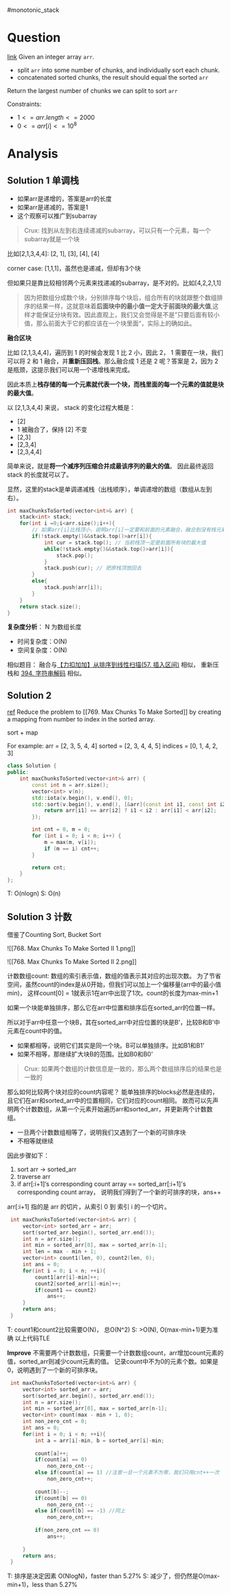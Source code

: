 #monotonic_stack 
# Question
[link](https://leetcode-cn.com/problems/max-chunks-to-make-sorted-ii/)
Given an integer array `arr`.
- split `arr` into some number of chunks, and individually sort each chunk.
- concatenated sorted chunks, the result should equal the sorted `arr`

Return the largest number of chunks we can split to sort `arr`

Constraints:
-   $1 <= arr.length <= 2000$
-   $0 <= arr[i] <= 10^8$
# Analysis
## Solution 1 单调栈
- 如果arr是递增的，答案是arr的长度
- 如果arr是递减的，答案是1
- 这个观察可以推广到subarray

> Crux: 找到从左到右连续递减的subarray，可以只有一个元素，每一个subarray就是一个块

比如[2,1,3,4,4]: [2, 1], [3], [4], [4]

corner case: [1,1,1]，虽然也是递减，但却有3个块

但如果只是靠比较相邻两个元素来找递减的subarray，是不对的。比如[4,2,2,1,1] 

> 因为把数组分成数个块，分别排序每个块后，组合所有的块就跟整个数组排序的结果一样，这就意味着**后面块中的最小值一定大于前面块的最大值**,这样才能保证分块有效。因此直观上，我们又会觉得是不是”只要后面有较小值，那么前面大于它的都应该在一个块里面“，实际上的确如此。

**融合区块**

比如 [2,1,3,4,4]，遍历到 1 的时候会发现 1 比 2 小，因此 2， 1 需要在一块，我们可以将 2 和 1 融合，并**重新压回栈**。那么融合成 1 还是 2 呢？答案是 2，因为 2 是瓶颈，这提示我们可以用一个递增栈来完成。

因此本质上**栈存储的每一个元素就代表一个块，而栈里面的每一个元素的值就是块的最大值**。

以 [2,1,3,4,4] 来说， stack 的变化过程大概是：

- [2]
- 1 被融合了，保持 [2] 不变
- [2,3]
- [2,3,4]
- [2,3,4,4]

简单来说，就是**将一个减序列压缩合并成最该序列的最大的值**。 因此最终返回 stack 的长度就可以了。

显然，这里的stack是单调递减栈（出栈顺序），单调递增的数组（数组从左到右）。

```cpp
int maxChunksToSorted(vector<int>& arr) {
    stack<int> stack;
    for(int i =0;i<arr.size();i++){
        // 如果arr[i]比栈顶小，说明arr[i]一定要和前面的元素融合，融合到没有栈元素比arr[i]大为止
        if(!stack.empty()&&stack.top()>arr[i]){
            int cur = stack.top(); // 当前栈顶一定是前面所有块的最大值
            while(!stack.empty()&&stack.top()>arr[i]){
                stack.pop(); 
            }
            stack.push(cur); // 把原栈顶放回去
        }
        else{
            stack.push(arr[i]);
        }
    }
    return stack.size();
}
```

**复杂度分析**：
N 为数组长度
- 时间复杂度：O(N)
- 空间复杂度：O(N)

相似题目：
融合与[【力扣加加】从排序到线性扫描(57. 插入区间)](https://leetcode-cn.com/problems/insert-interval/solution/li-kou-jia-jia-cong-pai-xu-dao-xian-xing-sao-miao-/) 相似， 重新压栈和 [394. 字符串解码](https://github.com/leetcode-pp/91alg-2/blob/master/solution/basic/d4.394.decode-string.md) 相似。

## Solution 2
[ref](https://zxi.mytechroad.com/blog/algorithms/array/leetcode-768-max-chunks-to-make-sorted-ii/)
Reduce the problem to [[769. Max Chunks To Make Sorted]] by creating a mapping from number to index in the sorted array.

sort + map

For example:
arr = [2, 3, 5, 4, 4]
sorted = [2, 3, 4, 4, 5]
indices = [0, 1, 4, 2, 3]

```cpp
class Solution {
public:
    int maxChunksToSorted(vector<int>& arr) {
        const int n = arr.size();
        vector<int> v(n);
        std::iota(v.begin(), v.end(), 0);
        std::sort(v.begin(), v.end(), [&arr](const int i1, const int i2){
            return arr[i1] == arr[i2] ? i1 < i2 : arr[i1] < arr[i2];
        });

        int cnt = 0, m = 0;
        for (int i = 0; i < n; i++) {
            m = max(m, v[i]);
            if (m == i) cnt++;
        }

        return cnt;
    }
};
```

T: O(nlogn)
S: O(n)
## Solution 3 计数 

借鉴了Counting Sort, Bucket Sort

![[768. Max Chunks To Make Sorted II 1.png]]

![[768. Max Chunks To Make Sorted II 2.png]]

计数数组count: 数组的索引表示值，数组的值表示其对应的出现次数。
为了节省空间，虽然count的index是从0开始，但我们可以加上一个偏移量(arr中的最小值min)，
这样count[0] = 1就表示1在arr中出现了1次。count的长度为max-min+1

如果一个块能单独排序，那么它在arr中位置和排序后在sorted_arr的位置一样。

所以对于arr中任意一个块B，其在sorted_arr中对应位置的块是B'，比较B和B'中元素在count中的值。
- 如果都相等，说明它们其实是同一个块。B可以单独排序。比如B1和B1'
- 如果不相等，那继续扩大块B的范围。比如B0和B0'

> Crux:  如果两个数组的计数信息是一致的，那么两个数组排序后的结果也是一致的

那么如何比较两个块对应的count内容呢？
能单独排序的blocks必然是连续的，且它们在arr和sorted_arr中的位置相同，它们对应的count相同。
故而可以先声明两个计数数组，从第一个元素开始遍历arr和sorted_arr，并更新两个计数数组。

- 一旦两个计数数组相等了，说明我们又遇到了一个新的可排序块
- 不相等就继续

因此步骤如下：
1. sort arr -> sorted_arr
2. traverse arr
3. if arr[:i+1]‘s corresponding count array == sorted_arr[:i+1]'s corresponding count array， 
   说明我们得到了一个新的可排序的块，ans++ 

arr[:i+1] 指的是 arr 的切片，从索引 0 到 索引 i 的一个切片。

```cpp
 int maxChunksToSorted(vector<int>& arr) {
     vector<int> sorted_arr = arr;
     sort(sorted_arr.begin(), sorted_arr.end());
     int n = arr.size();
     int min = sorted_arr[0], max = sorted_arr[n-1];
     int len = max - min + 1;
     vector<int> count1(len, 0), count2(len, 0);
     int ans = 0;
     for(int i = 0; i < n; ++i){
         count1[arr[i]-min]++;
         count2[sorted_arr[i]-min]++;
         if(count1 == count2)
             ans++;
     }
     return ans;
 }
```
T: count1和count2比较需要O(N)， 总O(N^2)
S: >O(N), O(max-min+1)更为准确
以上代码TLE

**Improve**
不需要两个计数数组，只需要一个计数数组count，arr增加count元素的值，sorted_arr则减少count元素的值。
记录count中不为0的元素个数。如果是0，说明遇到了一个新的可排序块。

```cpp
 int maxChunksToSorted(vector<int>& arr) {
     vector<int> sorted_arr = arr;
     sort(sorted_arr.begin(), sorted_arr.end());
     int n = arr.size();
     int min = sorted_arr[0], max = sorted_arr[n-1];
     vector<int> count(max - min + 1, 0);
     int non_zero_cnt = 0;
     int ans = 0;
     for(int i = 0; i < n; ++i){
         int a = arr[i]-min, b = sorted_arr[i]-min;
         
         count[a]++;
         if(count[a] == 0) 
             non_zero_cnt--;
         else if(count[a] == 1) //注意一旦一个元素不为零，我们只用cnt++一次
             non_zero_cnt++;
         
         count[b]--;
         if(count[b] == 0)
             non_zero_cnt--;
         else if(count[b] == -1) //同上
             non_zero_cnt++;
         
         if(non_zero_cnt == 0)
             ans++;
         
     }
     return ans;
 }   
```
T: 排序是决定因素 O(NlogN)，faster than 5.27%
S: 减少了，但仍然是O(max-min+1)，less than 5.27%